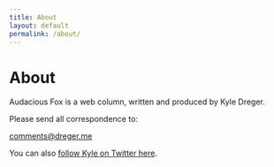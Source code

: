 ```yaml
---
title: About
layout: default
permalink: /about/
---
```

# About

Audacious Fox is a web column, written and produced by Kyle Dreger.

Please send all correspondence to:

<comments@dreger.me>

You can also [follow Kyle on Twitter here](http://twitter.com/dreger).
